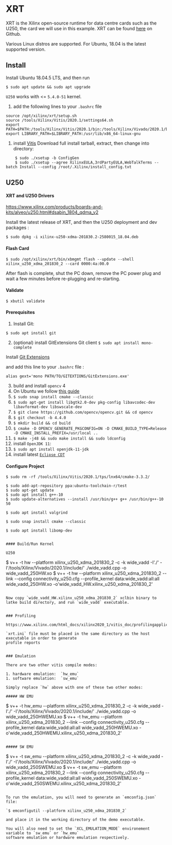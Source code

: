 # XRT

XRT is the Xilinx open-source runtime for data centre cards such as the U250, the card we will use in this example.
XRT can be found [here](https://github.com/Xilinx/XRT) on Github.

Various Linux distros are supported. For Ubuntu, 18.04 is the latest supported version.

## Install

Install Ubuntu 18.04.5 LTS, and then run

`$ sudo apt update && sudo apt upgrade`

`U250` works with <= `5.4.0-51` kernel.


1. add the following lines to your `.bashrc` file
```
source /opt/xilinx/xrt/setup.sh
source /tools/Xilinx/Vitis/2020.1/settings64.sh
export PATH=$PATH:/tools/Xilinx/Vitis/2020.1/bin:/tools/Xilinx/Vivado/2020.1/bin:/tools/Xilinx/DocNav
export LIBRARY_PATH=$LIBRARY_PATH:/usr/lib/x86_64-linux-gnu
```
1. install [Vitis](https://www.xilinx.com/support/download/index.html/content/xilinx/en/downloadNav/vitis.html)
   Download full install tarball, extract, then change into directory:
```
    $ sudo ./xsetup -b ConfigGen
    $ sudo ./xsetup --agree XilinxEULA,3rdPartyEULA,WebTalkTerms --batch Install --config /root/.Xilinx/install_config.txt
```


## U250

#### XRT and U250 Drivers

https://www.xilinx.com/products/boards-and-kits/alveo/u250.html#dsabin_1804_qdma_v2

Install the latest release of XRT, and then the U250 deployment and dev packages :

`$ sudo dpkg -i xilinx-u250-xdma-201830.2-2580015_18.04.deb`


#### Flash Card

`$ sudo /opt/xilinx/xrt/bin/xbmgmt flash --update --shell  xilinx_u250_xdma_201830_2 --card 0000:4a:00.0`

After flash is complete, shut the PC down, remove the PC power plug and wait a few minutes
before re-plugging and re-starting.


#### Validate

`$ xbutil validate`


#### Prerequisites

1. Install Git:

`$ sudo apt install git`

2. (optional) install GitExtensions Git client
`$ sudo apt install mono-complete`

Install [Git Extensions](https://github.com/gitextensions/gitextensions/releases/download/v2.51.05/GitExtensions-2.51.05-Mono.zip)

and add this line to your `.bashrc` file :

`alias gext='mono PATH/TO/GITEXTIONS/GitExtensions.exe'`

3. build and install `opencv` 4
  1. On Ubuntu we follow [this guide](https://docs.opencv.org/master/d7/d9f/tutorial_linux_install.html)
  1. `$ sudo snap install cmake --classic`
  1. `$ sudo apt-get install libgtk2.0-dev pkg-config libavcodec-dev libavformat-dev libswscale-dev`
  1. `$ git clone https://github.com/opencv/opencv.git && cd opencv`
  1. `$ git checkout -b 4.4.0`
  1. `$ mkdir build && cd build`
  1. `$ cmake -D OPENCV_GENERATE_PKGCONFIG=ON -D CMAKE_BUILD_TYPE=Release -D CMAKE_INSTALL_PREFIX=/usr/local ..`
  1. `$ make -j48 && sudo make install && sudo ldconfig`
1. install `OpenJDK 11`:
  1. `$ sudo apt install openjdk-11-jdk`
1. install latest [`Eclipse CDT`](https://www.eclipse.org/cdt/downloads.php)


#### Configure Project

```
$ sudo rm -rf /tools/Xilinx/Vitis/2020.1/tps/lnx64/cmake-3.3.2/

$ sudo add-apt-repository ppa:ubuntu-toolchain-r/test
$ sudo apt-get update
$ sudo apt install g++-10
$ sudo update-alternatives --install /usr/bin/g++ g++ /usr/bin/g++-10 50

$ sudo apt install valgrind

$ sudo snap install cmake --classic

$ sudo apt install libomp-dev


#### Build/Run Kernel

U250

```
$ v++ -t hw --platform xilinx_u250_xdma_201830_2 -c -k wide_vadd -I'./' -I'/tools/Xilinx/Vivado/2020.1/include/' ./wide_vadd.cpp -o wide_vadd_250HW.xo
$ v++ -t hw --platform xilinx_u250_xdma_201830_2 --link --config connectivity_u250.cfg  --profile_kernel data:wide_vadd:all:all wide_vadd_250HW.xo -o'wide_vadd_HW.xilinx_u250_xdma_201830_2'

```

Now copy `wide_vadd_HW.xilinx_u250_xdma_201830_2` xclbin binary to latke build directory, and run `wide_vadd` executable.


### Profiling

https://www.xilinx.com/html_docs/xilinx2020_1/vitis_doc/profilingapplication.html#xmv1511400547463

`xrt.ini` file must be placed in the same directory as the host executable in order to generate
profile reports


### Emulation

There are two other vitis compile modes:

1. hardware emulation:  `hw_emu`
1. software emulation:  `sw_emu`

Simply replace `hw` above with one of these two other modes:

##### HW EMU

```
$ v++ -t hw_emu --platform xilinx_u250_xdma_201830_2 -c -k wide_vadd -I'./' -I'/tools/Xilinx/Vivado/2020.1/include/' ./wide_vadd.cpp -o wide_vadd_250HWEMU.xo
$ v++ -t hw_emu --platform xilinx_u250_xdma_201830_2 --link --config connectivity_u250.cfg  --profile_kernel data:wide_vadd:all:all wide_vadd_250HWEMU.xo -o'wide_vadd_250HWEMU.xilinx_u250_xdma_201830_2'
```

##### SW EMU

```
$ v++ -t sw_emu --platform xilinx_u250_xdma_201830_2 -c -k wide_vadd -I'./' -I'/tools/Xilinx/Vivado/2020.1/include/' ./wide_vadd.cpp -o wide_vadd_250SWEMU.xo
$ v++ -t sw_emu --platform xilinx_u250_xdma_201830_2 --link --config connectivity_u250.cfg  --profile_kernel data:wide_vadd:all:all wide_vadd_250SWEMU.xo -o'wide_vadd_250SWEMU.xilinx_u250_xdma_201830_2'
```

To run the emulation, you will need to generate an `emconfig.json` file:

`$ emconfigutil --platform xilinx_u250_xdma_201830_2`

and place it in the working directory of the demo executable.

You will also need to set the `XCL_EMULATION_MODE` environement variable to `sw_emu` or `hw_emu`
software emulation or hardware emulation respectively.
